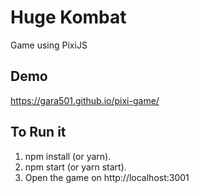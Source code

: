 # Huge Kombat
Game using PixiJS

## Demo
https://gara501.github.io/pixi-game/

## To Run it
1. npm install (or yarn).
2. npm start (or yarn start).
3. Open the game on http://localhost:3001

